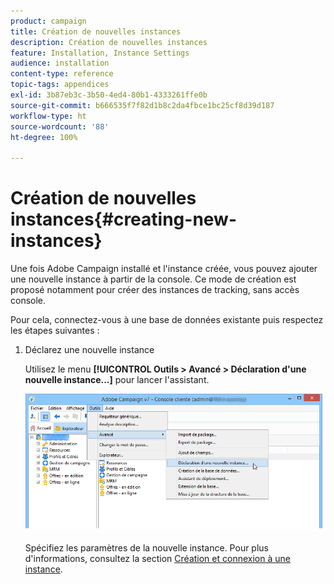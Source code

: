 ```yaml
---
product: campaign
title: Création de nouvelles instances
description: Création de nouvelles instances
feature: Installation, Instance Settings
audience: installation
content-type: reference
topic-tags: appendices
exl-id: 3b87eb3c-3b50-4ed4-80b1-4333261ffe0b
source-git-commit: b666535f7f82d1b8c2da4fbce1bc25cf8d39d187
workflow-type: ht
source-wordcount: '88'
ht-degree: 100%

---
```


# Création de nouvelles instances{#creating-new-instances}



Une fois Adobe Campaign installé et l&#39;instance créée, vous pouvez ajouter une nouvelle instance à partir de la console. Ce mode de création est proposé notamment pour créer des instances de tracking, sans accès console.

Pour cela, connectez-vous à une base de données existante puis respectez les étapes suivantes :

1. Déclarez une nouvelle instance

   Utilisez le menu **[!UICONTROL Outils > Avancé > Déclaration d&#39;une nouvelle instance...]** pour lancer l&#39;assistant.

   ![](assets/s_ncs_install_declare_instance_menu.png)

   Spécifiez les paramètres de la nouvelle instance. Pour plus d&#39;informations, consultez la section [Création et connexion à une instance](../../installation/using/creating-an-instance-and-logging-on.md).
